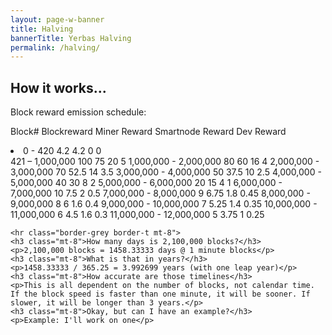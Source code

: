 ```yaml
---
layout: page-w-banner
title: Halving
bannerTitle: Yerbas Halving
permalink: /halving/
---
```


<div class="page-content">
  <div class="wrapper mt-4 mb-20">
    <h2>How it works...</h2>
    <p>Block reward emission schedule:</p>


<P> 
Block# Blockreward Miner Reward Smartnode Reward Dev Reward
<li>0 - 420 4.2 4.2 0 0</li>
421 – 1,000,000 100 75 20 5
1,000,000 - 2,000,000 80 60 16 4
2,000,000 - 3,000,000 70 52.5 14 3.5
3,000,000 - 4,000,000 50 37.5 10 2.5
4,000,000 - 5,000,000 40 30 8 2
5,000,000 - 6,000,000 20 15 4 1
6,000,000 - 7,000,000 10 7.5 2 0.5
7,000,000 - 8,000,000 9 6.75 1.8 0.45
8,000,000 - 9,000,000 8 6 1.6 0.4
9,000,000 - 10,000,000 7 5.25 1.4 0.35
10,000,000 - 11,000,000 6 4.5 1.6 0.3
11,000,000 - 12,000,000 5 3.75 1 0.25
</p>


    <hr class="border-grey border-t mt-8">
    <h3 class="mt-8">How many days is 2,100,000 blocks?</h3>
    <p>2,100,000 blocks = 1458.33333 days @ 1 minute blocks</p>
    <h3 class="mt-8">What is that in years?</h3>
    <p>1458.33333 / 365.25 = 3.992699 years (with one leap year)</p>
    <h3 class="mt-8">How accurate are those timelines</h3>
    <p>This is all dependent on the number of blocks, not calendar time. If the block speed is faster than one minute, it will be sooner. If slower, it will be longer than 3 years.</p>
    <h3 class="mt-8">Okay, but can I have an example?</h3>
    <p>Example: I'll work on one</p>
  </div>
</div>
